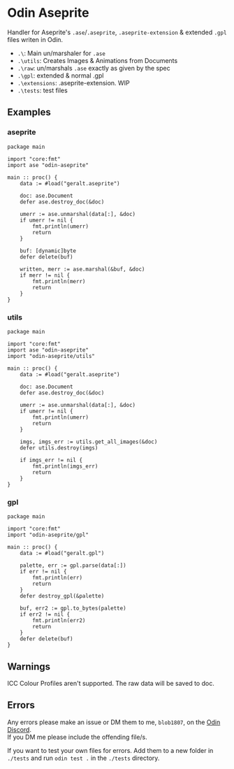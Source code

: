 # Odin Aseprite
Handler for Aseprite's `.ase`/`.aseprite`, `.aseprite-extension` &amp; extended `.gpl` files writen in Odin.   

* `.\`: Main un/marshaler for `.ase`
* `.\utils`: Creates Images & Animations from Documents
* `.\raw`: un/marshals `.ase` exactly as given by the spec
* `.\gpl`: extended & normal .gpl   
* `.\extensions`: .aseprite-extension. WIP   
* `.\tests`: test files

## Examples
### aseprite
```odin
package main

import "core:fmt"
import ase "odin-aseprite"

main :: proc() {
    data := #load("geralt.aseprite")

    doc: ase.Document
    defer ase.destroy_doc(&doc)

    umerr := ase.unmarshal(data[:], &doc)
    if umerr != nil {
        fmt.println(umerr)
        return
    }

    buf: [dynamic]byte
    defer delete(buf)

    written, merr := ase.marshal(&buf, &doc)
    if merr != nil {
        fmt.println(merr)
        return
    }
}
```

### utils
```odin
package main

import "core:fmt"
import ase "odin-aseprite"
import "odin-aseprite/utils"

main :: proc() {
    data := #load("geralt.aseprite")

    doc: ase.Document
    defer ase.destroy_doc(&doc)

    umerr := ase.unmarshal(data[:], &doc)
    if umerr != nil {
        fmt.println(umerr)
        return
    }

    imgs, imgs_err := utils.get_all_images(&doc)
    defer utils.destroy(imgs)

    if imgs_err != nil {
        fmt.println(imgs_err)
        return
    }
}
```

### gpl
```odin
package main

import "core:fmt"
import "odin-aseprite/gpl"

main :: proc() {
    data := #load("geralt.gpl")

    palette, err := gpl.parse(data[:])
    if err != nil {
        fmt.println(err)
        return
    }
    defer destroy_gpl(&palette)

    buf, err2 := gpl.to_bytes(palette)
    if err2 != nil {
        fmt.println(err2)
        return
    } 
    defer delete(buf)
}
```


## Warnings
ICC Colour Profiles aren't supported. The raw data will be saved to doc.   

## Errors
Any errors please make an issue or DM them to me, `blob1807`, on the [Odin Discord](https://discord.com/invite/sVBPHEv).  
If you DM me please include the offending file/s.   
   
If you want to test your own files for errors. Add them to a new folder in `./tests` and run `odin test .` in the `./tests` directory.
